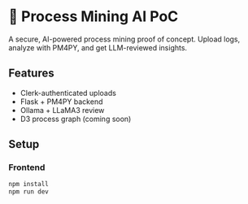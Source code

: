 # 🧠 Process Mining AI PoC

A secure, AI-powered process mining proof of concept. Upload logs, analyze with PM4PY, and get LLM-reviewed insights.

## Features
- Clerk-authenticated uploads
- Flask + PM4PY backend
- Ollama + LLaMA3 review
- D3 process graph (coming soon)

## Setup

### Frontend
```bash
npm install
npm run dev
